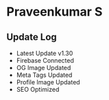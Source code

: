 # Praveenkumar S

## Update Log
  - Latest Update v1.30
  - Firebase Connected
  - OG Image Updated
  - Meta Tags Updated
  - Profile Image Updated
  - SEO Optimized
